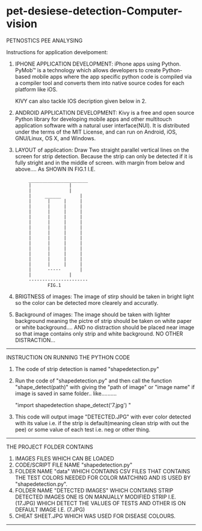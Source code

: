 # pet-desiese-detection-Computer-vision
PETNOSTICS PEE ANALYSING

Instructions for application develpoment:


1.	IPHONE APPLICATION DEVELOPMENT: 
	iPhone apps using Python. PyMob™ is a technology which
	allows developers to create Python-based mobile apps where 	the app specific python code is compiled via a 	compiler 	tool and converts them into native source codes for each 	platform like iOS. 

	KIVY can also tackle IOS decription given below in 2.

2.	ANDROID APPLICATION DEVELOPMENT: 
	Kivy is a free and open source Python library for developing 	mobile apps and other multitouch application software with a 	natural user interface(NUI). It is distributed under the 	terms of the MIT License, and can run on Android, iOS, 	GNU/Linux, OS X, and Windows.
3.	LAYOUT of application:
	Draw Two straight parallel vertical lines on the screen for 	strip detection. Because the strip can only be detected if 	it is fully stright and in the middle of screen. with margin 	from below and above.... As SHOWN IN FIG.1
	I.E.

			 ______________________
			 |				|
			 |				|
			 |	   ______		|
			 |	    |	  |		|
			 |	    |	  |		|
			 |	    |	  |		|
			 |	    |	  |		|
			 |	    |	  |		|
			 |	    |	  |		|
			 |	    |	  |		|
			 |	    |	  |		|
			 |	    |	  |		|
			 |	    |	  |		|
			 |	    |	  |		|
			 |	    |	  |		|
			 |	    |	  |		|
			 |	    -----		|
			 |				|
			 ----------------------
				    FIG.1		

4.	BRIGTNESS of images:
	The image of stirp should be taken in bright light so the 	color can be detected more clearely and accuratly.

5.	Background of images:
	The image should be taken with lighter background meaning
	the pictre of strip should be taken on white paper or white 	background.... AND no distraction should be placed near 	image so that image contains only strip and white 	background. NO OTHER DISTRACTION...


-----------------------------------------------------------------


INSTRUCTION ON RUNNING THE PYTHON CODE

1.	The code of strip detection is named "shapedetection.py"
2.	Run the code of "shapedetection.py" and then call the 	function "shape_detect(path)" with giving the "path of 	image" or "image name" if image is saved in same folder.. 	like.......... 
		
	"import shapedetection
	 shape_detect('7.jpg') "


3.	This code will output image "DETECTED.JPG" with ever color 	detected with its value i.e. if the strip is default(meaning 	clean strip with out the pee) or some value of each test 	i.e. neg or other thing.


-----------------------------------------------------------------



THE PROJECT FOLDER CONTAINS 

1.	IMAGES FILES WHICH CAN BE LOADED
2.	CODE/SCRIPT FILE NAME "shapedetection.py"
3.	FOLDER NAME "data" WHICH CONTAINS CSV FILES THAT CONTAINS 	THE TEST COLORS NEEDED FOR COLOR MATCHING AND IS USED BY 	"shapedetection.py".
4.	FOLDER NAME "DETECTED IMAGES" WHICH CONTAINS STRIP DETECTED 	IMAGES ONE IS ON MANUALLY MODIFIED STRIP I.E.(17.JPG) WHICH 	DETECT THE VALUES OF TESTS AND OTHER IS ON DEFAULT IMAGE 	I.E. (7.JPG)
5.	CHEAT SHEET.JPG WHICH WAS USED FOR DISEASE COLOURS.

_________________________________________________________________

